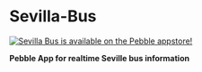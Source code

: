 # Sevilla-Bus
[![Sevilla Bus is available on the Pebble appstore!](https://assets.getpebble.com/api/file/XBQyqAXHSUCog4h5FHgE/convert?cache=true&fit=crop&w=720&h=320)](https://apps.getpebble.com/applications/53131440bb31cfb4250001ac)


**Pebble App for realtime Seville bus information**
